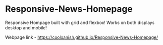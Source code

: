 # Responsive-News-Homepage
Responsive Hompage built with grid and flexbox! 
Works on both displays desktop and mobile!

Webpage link - https://coolxanish.github.io/Responsive-News-Homepage/
